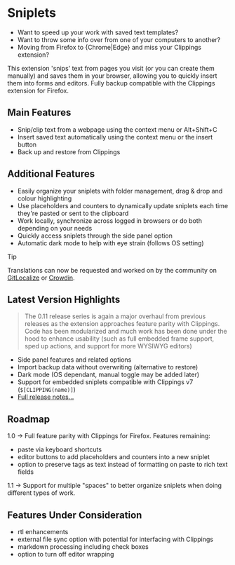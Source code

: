 # Sniplets

- Want to speed up your work with saved text templates?
- Want to throw some info over from one of your computers to another?
- Moving from Firefox to {Chrome|Edge} and miss your Clippings extension?

This extension 'snips' text from pages you visit (or you can create them manually) and saves them in your browser, allowing you to quickly insert them into forms and editors. Fully backup compatible with the Clippings extension for Firefox.

## Main Features

- Snip/clip text from a webpage using the context menu or Alt+Shift+C
- Insert saved text automatically using the context menu or the insert button
- Back up and restore from Clippings

## Additional Features

- Easily organize your sniplets with folder management, drag & drop and colour highlighting
- Use placeholders and counters to dynamically update sniplets each time they're pasted or sent to the clipboard
- Work locally, synchronize across logged in browsers or do both depending on your needs
- Quickly access sniplets through the side panel option
- Automatic dark mode to help with eye strain (follows OS setting)

> [!TIP]
> Translations can now be requested and worked on by the community on [GitLocalize](https://gitlocalize.com/repo/9628) or [Crowdin](https://crowdin.com/project/sniplets).

## Latest Version Highlights

> The 0.11 release series is again a major overhaul from previous releases as the extension approaches feature parity with Clippings. Code has been modularized and much work has been done under the hood to enhance usability (such as full embedded frame support, sped up actions, and support for more WYSIWYG editors)

- Side panel features and related options
- Import backup data without overwriting (alternative to restore)
- Dark mode (OS dependant, manual toggle may be added later)
- Support for embedded sniplets compatible with Clippings v7 (`$[CLIPPING(name)]`)
- [Full release notes…](https://github.com/AppliedElegance/Sniplets/blob/dev/CHANGELOG.md)

## Roadmap

1.0 -> Full feature parity with Clippings for Firefox. Features remaining:

- paste via keyboard shortcuts
- editor buttons to add placeholders and counters into a new sniplet
- option to preserve tags as text instead of formatting on paste to rich text fields

1.1 -> Support for multiple "spaces" to better organize sniplets when doing different types of work.

## Features Under Consideration

- rtl enhancements
- external file sync option with potential for interfacing with Clippings
- markdown processing including check boxes
- option to turn off editor wrapping

